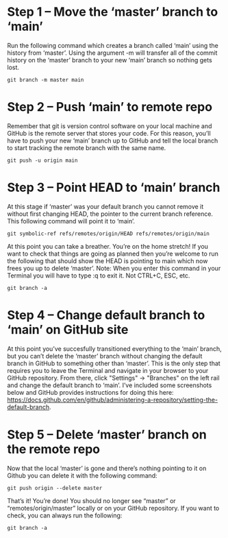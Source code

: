 # Step 1 – Move the ‘master’ branch to ‘main’

Run the following command which creates a branch called ‘main’ using the history from ‘master’. Using the argument -m will transfer all of the commit history on 
the ‘master’ branch to your new ‘main’ branch so nothing gets lost.

    git branch -m master main
    

# Step 2 – Push ‘main’ to remote repo

Remember that git is version control software on your local machine and GitHub is the remote server that stores your code. For this reason, you’ll have to 
push your new ‘main’ branch up to GitHub and tell the local branch to start tracking the remote branch with the same name.

    git push -u origin main
    

# Step 3 – Point HEAD to ‘main’ branch

At this stage if ‘master’ was your default branch you cannot remove it without first changing HEAD, the pointer to the current branch reference. 
This following command will point it to ‘main’.

    git symbolic-ref refs/remotes/origin/HEAD refs/remotes/origin/main
   
At this point you can take a breather. You’re on the home stretch! If you want to check that things are going as planned then you’re welcome to run the 
following that should show the HEAD is pointing to main which now frees you up to delete ‘master’. Note: When you enter this command in your Terminal
you will have to type :q to exit it. Not CTRL+C, ESC, etc.

    git branch -a  
    
    
# Step 4 – Change default branch to ‘main’ on GitHub site

At this point you’ve succesfully transitioned everything to the ‘main’ branch, but you can’t delete the ‘master’ branch without changing the default branch in 
GitHub to something other than ‘master’. This is the only step that requires you to leave the Terminal and navigate in your browser to your GitHub repository. 
From there, click "Settings" -> "Branches" on the left rail and change the default branch to ‘main’. I’ve included some screenshots below and GitHub provides 
instructions for doing this here: https://docs.github.com/en/github/administering-a-repository/setting-the-default-branch.  


# Step 5 – Delete ‘master’ branch on the remote repo

Now that the local ‘master’ is gone and there’s nothing pointing to it on Github you can delete it with the following command:

    git push origin --delete master


That’s it! You’re done! You should no longer see “master” or “remotes/origin/master” locally or on your GitHub repository. If you want to check, 
you can always run the following:

    git branch -a
